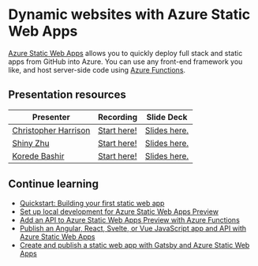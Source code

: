 # Dynamic websites with Azure Static Web Apps

[Azure Static Web Apps](https://docs.microsoft.com/azure/static-web-apps/overview?WT.mc_id=ignite2020_techseries) allows you to quickly deploy full stack and static apps from GitHub into Azure. You can use any front-end framework you like, and host server-side code using [Azure Functions](https://docs.microsoft.com/azure/azure-functions/functions-overview?WT.mc_id=ignite2020_techseries).

## Presentation resources

| Presenter | Recording | Slide Deck |
| - | - | - |
| [Christopher Harrison](https://twitter.com/geektrainer) | [Start here!](https://myignite.microsoft.com/sessions/5bae2404-eccc-4e69-b967-78322e5aa4f2) | [Slides here.](https://medius.studios.ms/video/asset/PPT/IG20-LRN157) |
| [Shiny Zhu](https://twitter.com/shinyzhu) | [Start here!](https://myignite.microsoft.com/sessions/dec9facc-4495-4e2e-8624-8566882a0a86) | [Slides here.](https://medius.studios.ms/video/asset/PPT/IG20-LRN158) |
| [Korede Bashir](https://twitter.com/_bashirk) | [Start here!](https://myignite.microsoft.com/sessions/ebdfb1f1-f081-439d-8679-3995156d442f) | [Slides here.](https://medius.studios.ms/video/asset/PPT/IG20-LRN159) |

## Continue learning

- [Quickstart: Building your first static web app](https://docs.microsoft.com/azure/static-web-apps/getting-started?tabs=vanilla-javascript&WT.mc_id=ignite2020_techseries)
- [Set up local development for Azure Static Web Apps Preview](https://docs.microsoft.com/azure/static-web-apps/local-development?WT.mc_id=ignite2020_techseries)
- [Add an API to Azure Static Web Apps Preview with Azure Functions](https://docs.microsoft.com/azure/static-web-apps/add-api?WT.mc_id=ignite2020_techseries)
- [Publish an Angular, React, Svelte, or Vue JavaScript app and API with Azure Static Web Apps](https://docs.microsoft.com/learn/modules/publish-app-service-static-web-app-api/?WT.mc_id=ignite2020_techseries)
- [Create and publish a static web app with Gatsby and Azure Static Web Apps](https://docs.microsoft.com/learn/modules/create-deploy-static-webapp-gatsby-app-service/?WT.mc_id=ignite2020_techseries)
